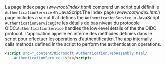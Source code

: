 <span data-ttu-id="006f2-101">La page index page (*wwwroot/index.html*) comprend un script qui définit le `AuthenticationService` en JavaScript.</span><span class="sxs-lookup"><span data-stu-id="006f2-101">The Index page (*wwwroot/index.html*) page includes a script that defines the `AuthenticationService` in JavaScript.</span></span> <span data-ttu-id="006f2-102">`AuthenticationService`gère les détails de bas niveau du protocole OIDC.</span><span class="sxs-lookup"><span data-stu-id="006f2-102">`AuthenticationService` handles the low-level details of the the OIDC protocol.</span></span> <span data-ttu-id="006f2-103">L’application appelle en interne des méthodes définies dans le script pour effectuer les opérations d’authentification.</span><span class="sxs-lookup"><span data-stu-id="006f2-103">The app internally calls methods defined in the script to perform the authentication operations.</span></span>

```html
<script src="_content/Microsoft.Authentication.WebAssembly.Msal/
    AuthenticationService.js"></script>
```
